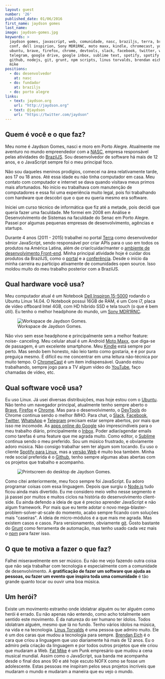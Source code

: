 ```yaml
---
layout: guest
number: '26'
published_date: 01/06/2016
first_name: jaydson gomes
last_name:
image: jaydson-gomes.jpg
keywords: >
  jaydson gomes, javascript, web, comunidade, nasc, braziljs, terra, braziljs
  conf, dell inspirion, Sony MDR1RNC, moto maxx, kindle, chromecast, youtube,
  ubuntu, brave, firefox, chrome, devtools, slack, facebook, twitter, whatsapp,
  telegram, google drive, google inbox, sublime text, spotify, spotify web,
  github, nodejs, git, grunt, npm scripts, linus torvalds, brendan eich, fat
  mike
positions:
  - do: desenvolvedor
    at: nasc
  - do: fundador
    at: braziljs
  - do: porto alegre
links:
  - text: jaydson.org
    url: "http://jaydson.org"
  - text: @jaydson
    url: "https://twitter.com/jaydson"
---
```



## Quem é você e o que faz?

Meu nome é Jaydson Gomes, nasci e moro em Porto Alegre. Atualmente me aventuro
no mundo empreendedor com a [NASC][nasc], empresa responsável pelas atividades
do [BrazilJS][braziljs]. Sou desenvolvedor de software há mais de 12 anos, e o
JavaScript sempre foi o meu principal foco.

Não sou daqueles meninos prodígios, comecei na área relativamente tarde, aos 17
ou 18 anos. Até essa idade eu não tinha computador em casa. Meu contato com
computador e internet se dava quando visitava meus primos mais afortunados. No
início eu trabalhava com manutenção de computadores e essa foi uma experiência
muito legal, pois foi trabalhando com hardware que descobri que o que eu queria
mesmo era software.

Iniciei um curso técnico de informática que fiz até a metade, pois decidi que
queria fazer uma faculdade. Me formei em 2008 em Análise e Desenvolvimento de
Sistemas na faculdade do Senac em Porto Alegre. Passei por algumas pequenas
empresas de desenvolvimento, agências e startups.

Durante 4 anos (2011 - 2015) trabalhei no portal [Terra][terra] como
desenvolvedor sênior JavaScript, sendo responsável por criar APIs para o uso em
todos os produtos na América Latina, além de criar/cuidar/manter o
[ambiente de desenvolvimento Front-end][ambiente]. Minha principal atividade
hoje é cuidar dos produtos da BrazilJS, como o [portal][braziljs] e a
[conferência][conf]. Desde o início da minha carreira eu participo ativamente de
comunidades open source. Isso moldou muito do meu trabalho posterior com a
BrazilJS.


[nasc]: http://nasc.io/
[braziljs]: https://braziljs.org
[terra]: http://terra.com.br
[ambiente]: http://jaydson.org/processo-front-end-no-terra/
[conf]: https://braziljs.org/conf


## Qual hardware você usa?

Meu computador atual é um Notebook [Dell Inspiron 15-5000][note] rodando o
Ubuntu Linux 14.04. O Notebook possui 16GB de RAM, é um Core i7, placa de vídeo
offboard Intel 4GB, com HD híbrido SSD e tela touch (o que é bem útil). Eu tenho
o melhor headphone do mundo, um [Sony MDR1RNC][headphone].

<figure class="image-fit">
  <img src="/images/content/jaydson-gomes-workspace.jpg"
       alt="Workspace de Jaydson Gomes." />
  <figcaption class="caption-bottom">
    Workspace de Jaydson Gomes.
  </figcaption>
</figure>

Não vivo sem esse headphone e principalmente sem a melhor feature: noise-
canceling. Meu celular atual é um Android [Moto Maxx][maxx], que diga-se de
passagem, é um excelente smartphone. Meu [Kindle][kindle] está sempre por perto.
Mas sendo bem honesto, não leio tanto como gostaria, e é por pura preguiça
mesmo. É difícil eu me concentrar em uma leitura não-técnica por muito tempo. O
[ChromeCast][chromecast] é um item indispensável. Quando estou trabalhando,
sempre jogo para a TV algum vídeo do [YouTube][youtube], faço chamadas de vídeo,
etc.


[note]: http://www.dell.com/br/p/inspiron-15-5558-laptop/pd
[headphone]: http://www.amazon.com/Sony-MDR1RNC-Premium-Noise-Canceling-Headphones/dp/B009A6CZ44
[maxx]: http://www.motorola.com.br/all-mobile-phones/Moto-Maxx/moto-maxx-brazil.html
[kindle]: http://www.techtudo.com.br/tudo-sobre/kindle-paperwhite-2015.html
[chromecast]: https://www.google.com/intl/pt_br/chrome/devices/chromecast/index.html
[youtube]: https://youtube.com


## Qual software você usa?

Eu uso Linux. Já usei diversas distribuições, mas hoje estou com o
[Ubuntu][ubuntu]. Não tenho um navegador principal, atualmente tenho sempre
aberto o [Brave][brave], [Firefox][firefox] e [Chrome][chrome]. Mas para o
desenvolvimento, o [DevTools][devtools] do Chrome continua sendo o melhor IMHO.
Para chat, o [Slack][slack], [Facebook][fb], [Twitter][twitter],
[WhatsApp][whatsapp] e [Telegram][telegram] precisam estar sempre abertos, por
mais que isso me incomode. As [apps online do Google][gdrive] são
imprescindíveis para o meu trabalho diário, principalmente o [Inbox][inbox].
Poder adiar/agendar emails como tarefas é uma feature que me agrada muito. Como
editor, o [Sublime][sublime] continua sendo o meu preferido. Sou um músico
frustrado, e obviamente adoro música. Não consigo trabalhar sem ter algum som
tocando. Eu uso o cliente [Spotify para Linux][spotify], mas a
[versão Web][spotify-web] é muito boa também. Minha rede social preferida é o
[Github][github], tenho sempre algumas abas abertas com os projetos que trabalho
e acompanho.

<figure class="image-fit">
  <img src="/images/content/jaydson-gomes-desktop.jpg"
       alt="Printscreen do desktop de Jaydson Gomes." />
</figure>

Como citei anteriormente, meu foco sempre foi JavaScript. Eu adoro programar
coisas com essa linguagem. Depois que surgiu o [Node.js][node] tudo ficou ainda
mais divertido. Eu me considero meio velho nesse segmento e já passei por muitos
e muitos ciclos na história do desenvolvimento client-side. Eu ainda defendo a
ideia de que é preciso aprender JavaScript e não algum framework. Por mais que
eu tente adotar o novo mega-blaster-problem-solver-at-scale do momento, acabo
sempre ficando com soluções mais "caseiras". A ideia de micro-módulos é a que
mais me agrada. Mas existem casos e casos. Para versionamento, obviamente
[git][git]. Gosto bastante do [Grunt][grunt] como ferramenta de automação, mas
tenho usado cada vez mais o [npm][npm-scripts] para fazer isso.


[ubuntu]: http://www.ubuntulinux.org/
[brave]: http://brave.com
[firefox]: https://www.mozilla.org/pt-BR/firefox/new/
[chrome]: https://www.google.com/chrome/
[devtools]: https://developer.chrome.com/devtools
[slack]: https://slack.com/
[fb]: https://facebook.com
[twitter]: https://twitter.com
[whatsapp]: https://www.whatsapp.com/
[telegram]: https://telegram.org/
[gdrive]: https://drive.google.com
[inbox]: https://inbox.google.com
[sublime]: https://www.sublimetext.com/
[spotify]: https://www.spotify.com/my-ms/download/linux/
[spotify-web]: https://play.spotify.com/
[github]: https://github.com/
[node]: https://nodejs.org/
[git]: https://git-scm.com/
[grunt]: http://gruntjs.com/
[npm-scripts]: https://docs.npmjs.com/misc/scripts


## O que te motiva a fazer o que faz?

Falhei miseravelmente em ser músico. Eu não me vejo fazendo outra coisa que não
seja trabalhar com tecnologia e especialmente com a comunidade de
desenvolvimento. A __gratificação de fazer um software que ajuda as pessoas, ou
fazer um evento que inspira toda uma comunidade__ é tão grande quanto tocar ou
ouvir uma boa música.


## Um herói?

Existe um movimento estranho onde idolatrar alguém ou ter alguém como herói é
errado. Eu não apenas não entendo, como acho totalmente sem sentido este
movimento. É da natureza do ser humano ter ídolos. Todos idolatram alguém, mesmo
que lá no fundo. Tenho vários ídolos na música, na vida e na tecnologia.
[Linus Torvalds][linus] é uma pessoa que admiro muito. Ele é um dos caras que
mudou a tecnologia para sempre. [Brendan Eich][brendan] é o cara que criou a
linguagem que uso diariamente há mais de 12 anos. Eu o admiro pela criação da
linguagem e por todos outros projetos que ele criou que mudaram a Web.
[Fat Mike][mike] é um Punk empresário que mudou a cena musical mundial. Assim
como o JavaScript, sua banda me acompanha desde o final dos anos 90 e até hoje
escuto NOFX como se fosse um adolescente. Estas pessoas me inspiram pelos seus
projetos incríveis que mudaram o mundo e mudaram a maneira que eu vejo o mundo.


[linus]: https://en.wikipedia.org/wiki/Linus_Torvalds
[brendan]: https://en.wikipedia.org/wiki/Brendan_Eich
[mike]: https://en.wikipedia.org/wiki/Fat_Mike
